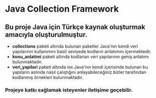 # **Java Collection Framework**

## **Bu proje Java için Türkçe kaynak oluşturmak amacıyla oluşturulmuştur.**

- **collections** paketi altında bulunan paketler Java'nın kendi veri yapılarının kullanımını basit seviyede kodların anlatımını içermektedir.
- **konu_anlatimi** paketi altında kodlanan veri yapılarının geniş anlatımı bulunmaktadır.
- **veri_yapilari** paketi altında ise Java'nın kendi içerisinde bulunan bu yapıların aslında nasıl çalıştığını anlayabileceğiniz bizler tarafından kodlanmış örnekleri bulunmaktadır.

### **Projeye katkı sağlamak isteyenler iletişime geçebilir.**
